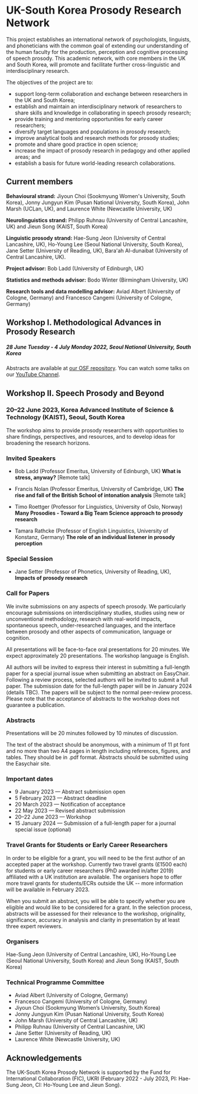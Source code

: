 # UK-South Korea Prosody Research Network

This project establishes an international network of psychologists, linguists, and phoneticians with the common goal of extending our understanding of the human faculty for the production, perception and cognitive processing of speech prosody. This academic network, with core members in the UK and South Korea, will promote and facilitate further cross-linguistic and interdisciplinary research. 

The objectives of the project are to:
- support long-term collaboration and exchange between researchers in the UK and South Korea;
- establish and maintain an interdisciplinary network of researchers to share skills and knowledge in collaborating in speech prosody research;
- provide training and mentoring opportunities for early career researchers;
- diversify target languages and populations in prosody research;
- improve analytical tools and research methods for prosody studies;
- promote and share good practice in open science;
- increase the impact of prosody research in pedagogy and other applied areas; and
- establish a basis for future world-leading research collaborations.

## Current members
**Behavioural strand:** Jiyoun Choi (Sookmyung Women's University, South Korea), Jonny Jungyun Kim (Pusan National University, South Korea), John Marsh (UCLan, UK), and Laurence White (Newcastle University, UK) 

**Neurolinguistics strand:** Philipp Ruhnau (University of Central Lancashire, UK) and Jieun Song (KAIST, South Korea)  

**Linguistic prosody strand:** Hae-Sung Jeon (University of Central Lancashire, UK), Ho-Young Lee (Seoul National University, South Korea), Jane Setter (University of Reading, UK), Bara'ah Al-dunaibat (University of Central Lancashire, UK).

**Project advisor:** Bob Ladd (University of Edinburgh, UK)  

**Statistics and methods advisor:** Bodo Winter (Birmingham University, UK)

**Research tools and data modelling advisor:** Aviad Albert (University of Cologne, Germany) and Francesco Cangemi (University of Cologne, Germany)

## Workshop I. Methodological Advances in Prosody Research
##### 28 June Tuesday - 4 July Monday 2022, Seoul National University, South Korea  
Abstracts are available at [our OSF repository](https://osf.io/msyf2/?view_only=c87fe156d1874ffba8a16cc363b225af).
You can watch some talks on our [YouTube Channel](https://www.youtube.com/channel/UC2wlP5wYWkbr6dVaQq9f7zA).


## Workshop II. Speech Prosody and Beyond
### 20–22 June 2023, Korea Advanced Institute of Science & Technology (KAIST), Seoul, South Korea

The workshop aims to provide prosody researchers with opportunities to share findings, perspectives, and resources, and to develop ideas for broadening the research horizons. 


### Invited Speakers

- Bob Ladd (Professor Emeritus, University of Edinburgh, UK) 
**What is stress, anyway?** [Remote talk]

- Francis Nolan (Professor Emeritus, University of Cambridge, UK)
**The rise and fall of the British School of intonation analysis** [Remote talk]

- Timo Roettger (Professor for Linguistics, University of Oslo, Norway) 
**Many Prosodies - Toward a Big Team Science approach to prosody research** 

- Tamara Rathcke (Professor of English Linguistics, University of Konstanz, Germany) 
**The role of an individual listener in prosody perception** 

### Special Session
- Jane Setter (Professor of Phonetics, University of Reading, UK), **Impacts of prosody research**

### Call for Papers

We invite submissions on any aspects of speech prosody. We particularly encourage submissions on interdisciplinary studies, studies using new or unconventional methodology, research with real-world impacts, spontaneous speech, under-researched languages, and the interface between prosody and other aspects of communication, language or cognition.  

All presentations will be face-to-face oral presentations for 20 minutes. We expect approximately 20 presentations. The workshop language is English.

All authors will be invited to express their interest in submitting a full-length paper for a special journal issue when submitting an abstract on EasyChair. Following a review process, selected authors will be invited to submit a full paper. The submission date for the full-length paper will be in January 2024 (details TBC). The papers will be subject to the normal peer-review process. Please note that the acceptance of abstracts to the workshop does not guarantee a publication. 

### Abstracts

Presentations will be 20 minutes followed by 10 minutes of discussion. 

The text of the abstract should be anonymous, with a minimum of 11 pt font and no more than two A4 pages in length including references, figures, and tables. They should be in .pdf format. Abstracts should be submitted using the Easychair site.  

### Important dates
- 9 January 2023 — Abstract submission open 
- 5 February 2023 — Abstract deadline 
- 20 March 2023 — Notification of acceptance
- 22 May 2023 — Revised abstract submission 
- 20–22 June 2023 — Workshop
- 15 January 2024 — Submission of a full-length paper for a journal special issue (optional) 

### Travel Grants for Students or Early Career Researchers

In order to be eligible for a grant, you will need to be the first author of an accepted paper at the workshop. Currently two travel grants (£1500 each) for students or early career researchers (PhD awarded in/after 2019) affiliated with a UK institution are available. The organisers hope to offer more travel grants for students/ECRs outside the UK -- more information will be available in February 2023. 

When you submit an abstract, you will be able to specify whether you are eligible and would like to be considered for a grant. In the selection process, abstracts will be assessed for their relevance to the workshop, originality, significance, accuracy in analysis and clarity in presentation by at least three expert reviewers. 




### Organisers 

Hae-Sung Jeon (University of Central Lancashire, UK), Ho-Young Lee (Seoul National University, South Korea) and Jieun Song (KAIST, South Korea)  

### Technical Programme Committee
- Aviad Albert (University of Cologne, Germany)
- Francesco Cangemi (University of Cologne, Germany)
- Jiyoun Choi (Sookmyung Women’s University, South Korea)
- Jonny Jungyun Kim (Pusan National University, South Korea)
- John Marsh (University of Central Lancashire, UK)
- Philipp Ruhnau (University of Central Lancashire, UK) 
- Jane Setter (University of Reading, UK)
- Laurence White (Newcastle University, UK)



## Acknowledgements 

The UK-South Korea Prosody Network is supported by the Fund for International Collaboration (FIC), UKRI (February 2022 - July 2023, PI: Hae-Sung Jeon, CI: Ho-Young Lee and Jieun Song).



